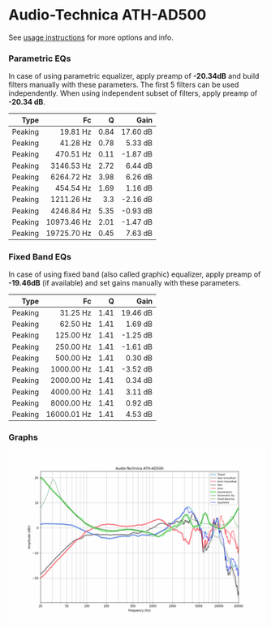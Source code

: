# Audio-Technica ATH-AD500
See [usage instructions](https://github.com/jaakkopasanen/AutoEq#usage) for more options and info.

### Parametric EQs
In case of using parametric equalizer, apply preamp of **-20.34dB** and build filters manually
with these parameters. The first 5 filters can be used independently.
When using independent subset of filters, apply preamp of **-20.34 dB**.

| Type    | Fc          |    Q | Gain     |
|--------:|------------:|-----:|---------:|
| Peaking | 19.81 Hz    | 0.84 | 17.60 dB |
| Peaking | 41.28 Hz    | 0.78 | 5.33 dB  |
| Peaking | 470.51 Hz   | 0.11 | -1.87 dB |
| Peaking | 3146.53 Hz  | 2.72 | 6.44 dB  |
| Peaking | 6264.72 Hz  | 3.98 | 6.26 dB  |
| Peaking | 454.54 Hz   | 1.69 | 1.16 dB  |
| Peaking | 1211.26 Hz  | 3.3  | -2.16 dB |
| Peaking | 4246.84 Hz  | 5.35 | -0.93 dB |
| Peaking | 10973.46 Hz | 2.01 | -1.47 dB |
| Peaking | 19725.70 Hz | 0.45 | 7.63 dB  |

### Fixed Band EQs
In case of using fixed band (also called graphic) equalizer, apply preamp of **-19.46dB**
(if available) and set gains manually with these parameters.

| Type    | Fc          |    Q | Gain     |
|--------:|------------:|-----:|---------:|
| Peaking | 31.25 Hz    | 1.41 | 19.46 dB |
| Peaking | 62.50 Hz    | 1.41 | 1.69 dB  |
| Peaking | 125.00 Hz   | 1.41 | -1.25 dB |
| Peaking | 250.00 Hz   | 1.41 | -1.61 dB |
| Peaking | 500.00 Hz   | 1.41 | 0.30 dB  |
| Peaking | 1000.00 Hz  | 1.41 | -3.52 dB |
| Peaking | 2000.00 Hz  | 1.41 | 0.34 dB  |
| Peaking | 4000.00 Hz  | 1.41 | 3.11 dB  |
| Peaking | 8000.00 Hz  | 1.41 | 0.92 dB  |
| Peaking | 16000.01 Hz | 1.41 | 4.53 dB  |

### Graphs
![](./Audio-Technica%20ATH-AD500.png)